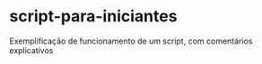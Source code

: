 # script-para-iniciantes
Exemplificação de funcionamento de um script, com comentários explicativos
